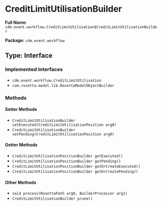 # CreditLimitUtilisationBuilder

**Full Name:** `cdm.event.workflow.CreditLimitUtilisation$CreditLimitUtilisationBuilder`

**Package:** `cdm.event.workflow`

## Type: Interface

### Implemented Interfaces

- `cdm.event.workflow.CreditLimitUtilisation`
- `com.rosetta.model.lib.RosettaModelObjectBuilder`

### Methods

#### Setter Methods

- `CreditLimitUtilisationBuilder setExecuted(CreditLimitUtilisationPosition arg0)`
- `CreditLimitUtilisationBuilder setPending(CreditLimitUtilisationPosition arg0)`

#### Getter Methods

- `CreditLimitUtilisationPositionBuilder getExecuted()`
- `CreditLimitUtilisationPositionBuilder getPending()`
- `CreditLimitUtilisationPositionBuilder getOrCreateExecuted()`
- `CreditLimitUtilisationPositionBuilder getOrCreatePending()`

#### Other Methods

- `void process(RosettaPath arg0, BuilderProcessor arg1)`
- `CreditLimitUtilisationBuilder prune()`

